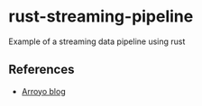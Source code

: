 # rust-streaming-pipeline
Example of a streaming data pipeline using rust

## References
- [Arroyo blog](https://www.arroyo.dev/blog/using-kafka-with-rust#setting-up-kafka)